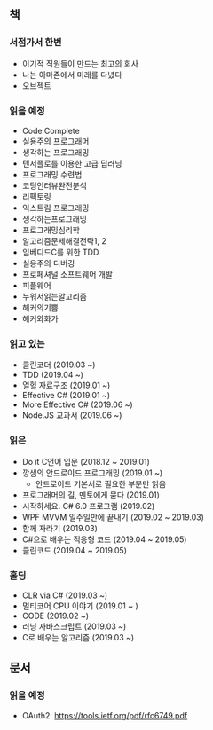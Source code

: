 ## 책
### 서점가서 한번
- 이기적 직원들이 만드는 최고의 회사
- 나는 아마존에서 미래를 다녔다
- 오브젝트
### 읽을 예정
- Code Complete
- 실용주의 프로그래머
- 생각하는 프로그래밍
- 텐서플로를 이용한 고급 딥러닝
- 프로그래밍 수련법
- 코딩인터뷰완전분석
- 리팩토링
- 익스트림 프로그래밍
- 생각하는프로그래밍
- 프로그래밍심리학
- 알고리즘문제해결전략1, 2
- 임베디드C를 위한 TDD
- 실용주의 디버깅
- 프로페셔널 소프트웨어 개발
- 피플웨어
- 누워서읽는알고리즘
- 해커의기쁨
- 해커와화가

### 읽고 있는
- 클린코더 (2019.03 ~)
- TDD (2019.04 ~)
- 열혈 자료구조 (2019.01 ~)
- Effective C# (2019.01 ~)
- More Effective C# (2019.06 ~)
- Node.JS 교과서 (2019.06 ~)

### 읽은
- Do it C언어 입문 (2018.12 ~ 2019.01)
- 깡샘의 안드로이드 프로그래밍 (2019.01 ~)
   - 안드로이드 기본서로 필요한 부분만 읽음
- 프로그래머의 길, 멘토에게 묻다 (2019.01)
- 시작하세요. C#  6.0 프로그램 (2019.02)
- WPF MVVM 일주일만에 끝내기 (2019.02 ~ 2019.03)
- 함께 자라기 (2019.03)
- C#으로 배우는 적응형 코드 (2019.04 ~ 2019.05)
- 클린코드 (2019.04 ~ 2019.05)

### 홀딩
- CLR via C# (2019.03 ~)
- 멀티코어 CPU 이야기 (2019.01 ~ )
- CODE (2019.02 ~)
- 러닝 자바스크립트 (2019.03 ~)
- C로 배우는 알고리즘 (2019.03 ~)

## 문서
### 읽을 예정
- OAuth2: https://tools.ietf.org/pdf/rfc6749.pdf 